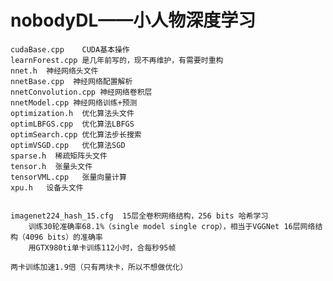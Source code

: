 # nobodyDL——小人物深度学习
    cudaBase.cpp    CUDA基本操作
    learnForest.cpp 是几年前写的，现不再维护，有需要时重构
    nnet.h  神经网络头文件
    nnetBase.cpp  神经网络配置解析
    nnetConvolution.cpp 神经网络卷积层
    nnetModel.cpp 神经网络训练+预测
    optimization.h  优化算法头文件
    optimLBFGS.cpp  优化算法LBFGS
    optimSearch.cpp 优化算法步长搜索
    optimVSGD.cpp   优化算法SGD
    sparse.h  稀疏矩阵头文件
    tensor.h  张量头文件
    tensorVML.cpp   张量向量计算
    xpu.h   设备头文件
    
    
    imagenet224_hash_15.cfg  15层全卷积网络结构，256 bits 哈希学习
        训练30轮准确率68.1%（single model single crop），相当于VGGNet 16层网络结构（4096 bits）的准确率
        用GTX980ti单卡训练112小时，合每秒95帧
        
    两卡训练加速1.9倍（只有两块卡，所以不想做优化）
